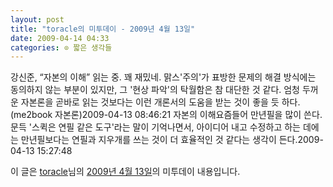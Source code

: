 ```yaml
---
layout: post
title: "toracle의 미투데이 - 2009년 4월 13일"
date: 2009-04-14 04:33
categories: ⊙ 짧은 생각들
---
```


강신준, “자본의 이해” 읽는 중. 꽤 재밌네. 맑스'주의'가 표방한 문제의 해결 방식에는 동의하지 않는 부분이 있지만, 그 '현상 파악'의 탁월함은 참 대단한 것 같다. 엄청 두꺼운 자본론을 곧바로 읽는 것보다는 이런 개론서의 도움을 받는 것이 좋을 듯 하다.(me2book 자본론)2009-04-13 08:46:21            자본의 이해요즘들어 만년필을 많이 쓴다. 문득 '스퀵은 연필 같은 도구'라는 말이 기억나면서, 아이디어 내고 수정하고 하는 데에는 만년필보다는 연필과 지우개를 쓰는 것이 더 효율적인 것 같다는 생각이 든다.2009-04-13 15:27:48

이 글은 [toracle](http://me2day.net/toracle)님의 [2009년 4월 13일](http://me2day.net/toracle/2009/04/13#08:46:21)의 미투데이 내용입니다.


       
